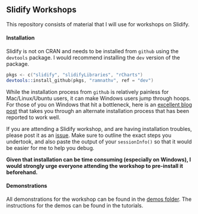 ## Slidify Workshops

This repository consists of material that I will use for workshops on Slidify.

#### Installation

Slidify is not on CRAN and needs to be installed from `github` using the `devtools` package. I would recommend installing the `dev` version of the package.

```S
pkgs <- c("slidify", "slidifyLibraries", "rCharts")
devtools::install_github(pkgs, "ramnathv", ref = "dev")
```

While the installation process from `github` is relatively painless for Mac/Linux/Ubuntu users, it can make Windows users jump through hoops. For those of you on Windows that hit a bottleneck, here is an [excellent blog post](http://thiagosilva.wordpress.com/2013/02/17/installing-slidify-on-a-windows-machine/) that takes you through an alternate installation process that has been reported to work well.

If you are attending a Slidify workshop, and are having installation troubles, please post it as an [issue](http://github.com/slidify/workshop/issues/new). Make sure to outline the exact steps you undertook, and also paste the output of your `sessionInfo()` so that it would be easier for me to help you debug. 

__Given that installation can be time consuming (especially on Windows), I would strongly urge everyone attending the workshop to pre-install it beforehand.__

#### Demonstrations

All demonstrations for the workshop can be found in the [demos folder](demos). The instructions for the demos can be found in the tutorials.
